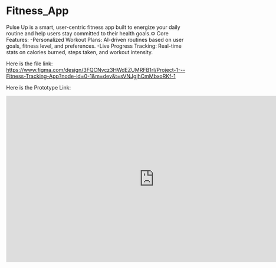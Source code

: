 # Fitness_App
Pulse Up is a smart, user-centric fitness app built to energize your daily routine and help users stay committed to their health goals.⚙️ Core Features: -Personalized Workout Plans: AI-driven routines based on user goals, fitness level, and preferences. -Live Progress Tracking: Real-time stats on calories burned, steps taken, and workout intensity.

Here is the file link:
https://www.figma.com/design/3FQCNvcz3HWdEZUMRFB1rl/Project-1---Fitness-Tracking-App?node-id=0-1&m=dev&t=sVNJgjhCmMbxoRKf-1

Here is the Prototype Link:
<iframe style="border: 1px solid rgba(0, 0, 0, 0.1);" width="800" height="450" src="https://embed.figma.com/proto/3FQCNvcz3HWdEZUMRFB1rl/Project-1---Fitness-Tracking-App?page-id=0%3A1&node-id=168-10&p=f&viewport=1879%2C402%2C0.27&scaling=scale-down&content-scaling=fixed&starting-point-node-id=168%3A10&embed-host=share" allowfullscreen></iframe>
